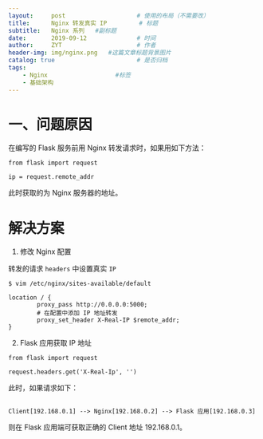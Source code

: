 ```yaml
---
layout:     post                    # 使用的布局（不需要改）
title:      Nginx 转发真实 IP         # 标题 
subtitle:   Nginx 系列   #副标题
date:       2019-09-12              # 时间
author:     ZYT                     # 作者
header-img: img/nginx.png   #这篇文章标题背景图片
catalog: true                       # 是否归档
tags:
    - Nginx                   #标签
    - 基础架构
---
```


# 一、问题原因

在编写的 Flask 服务前用 Nginx 转发请求时，如果用如下方法：

```
from flask import request

ip = request.remote_addr
```

此时获取的为 Nginx 服务器的地址。

# 解决方案

1. 修改 Nginx 配置

转发的请求 `headers` 中设置真实 `IP`

```
$ vim /etc/nginx/sites-available/default

location / {
        proxy_pass http://0.0.0.0:5000;
        # 在配置中添加 IP 地址转发
        proxy_set_header X-Real-IP $remote_addr;
}
```

2. Flask 应用获取 IP 地址

```
from flask import request

request.headers.get('X-Real-Ip', '')
```

此时，如果请求如下：

```

Client[192.168.0.1] --> Nginx[192.168.0.2] --> Flask 应用[192.168.0.3]

```

则在 Flask 应用端可获取正确的 Client 地址 192.168.0.1。